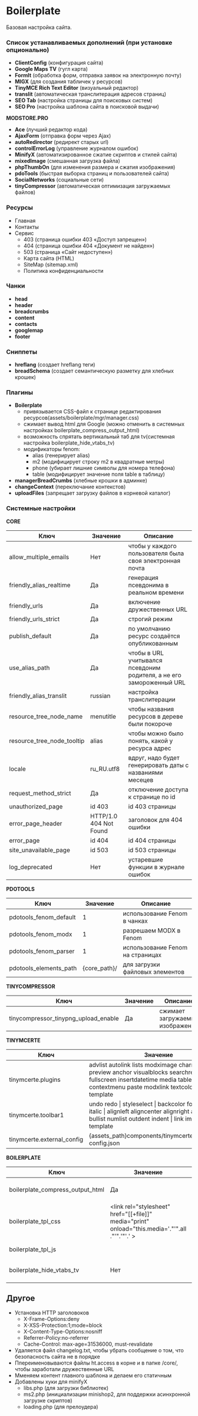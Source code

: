 # Boilerplate
Базовая настройка сайта.

### Список устанавливаемых дополнений (при установке опционально)
 - **ClientConfig** (конфигурация сайта)
 - **Google Maps TV** (гугл карта)
 - **FormIt** (обработка форм, отправка заявок на электронную почту)
 - **MIGX** (для создания табличек у ресурсов)
 - **TinyMCE Rich Text Editor** (визуальный редактор)
 - **translit** (автоматическая транслитерация адресов страниц)
 - **SEO Tab** (настройка страницы для поисковых систем)
 - **SEO Pro** (настройка шаблона сайта в поисковой выдачи)

  **MODSTORE.PRO**
 - **Ace** (лучший редактор кода)
 - **AjaxForm** (отправка форм через Ajax)
 - **autoRedirector** (редирект старых url)
 - **controlErrorLog** (управление журналом ошибок)
 - **MinifyX** (автоматизированное сжатие скриптов и стилей сайта)
 - **mixedImage** (смешанная загрузка файла)
 - **phpThumbOn** (для изменения размера и сжатия изображения)
 - **pdoTools** (быстрая выборка страниц и пользователей сайта)
 - **SocialNetworks** (социальные сети)
 - **tinyCompressor** (автоматическая оптимизация загружаемых файлов)
 

### Ресурсы
 - Главная
 - Контакты
 - Сервис
    - 403 (страница ошибки 403 «Доступ запрещен»)
    - 404 (страница ошибки 404 «Документ не найден»)
    - 503 (страница «Сайт недоступен»)
    - Карта сайта (HTML)
    - SiteMap (sitemap.xml)
    - Политика конфиденциальности

### Чанки
 - **head** 
 - **header**
 - **breadcrumbs**
 - **content**
 - **contacts**
 - **googlemap**
 - **footer**

### Сниппеты
 - **hreflang** (создает hreflang теги)
 - **breadSchema** (создает семантическую разметку для хлебных крошек)

### Плагины
 - **Boilerplate**
    - привязывается CSS-файл к странице редактирования ресурсов(assets/boilerplate/mgr/manager.css)
    - сжимает вывод html для Google (можно отменить в системных настройках boilerplate_compress_output_html)
    - возможность спрятать вертикальный таб для tv(системная настройка boilerplate_hide_vtabs_tv)
    - модификаторы fenom:
        - alias (генерирует alias)
        - m2 (модифицирует строку m2 в квадратные метры)
        - phone (убирает лишние символы для номера телефона)
        - table (модифицирует значение поля table в таблицу)
 - **managerBreadCrumbs** (хлебные крошки в админке)
 - **changeContext** (переключание контекстов)
 - **uploadFiles** (запрещает загрузку файлов в корневой каталог)
 
### Системные настройки
**CORE**
 
 | Ключ | Значение | Описание |
 | -- | -- | -- | 
 | allow_multiple_emails | Нет | чтобы у каждого пользователя была своя электронная почта |
 | friendly_alias_realtime | Да | генерация псевдонима в реальном времени |
 | friendly_urls | Да | включение дружественных URL |
 | friendly_urls_strict | Да | строгий режим |
 | publish_default | Да | по умолчанию ресурс создаётся опубликованным |
 | use_alias_path | Да | чтобы в URL учитывался псевдоним родителя, а не его замороженный URL |
 | friendly_alias_translit | russian | настройка транслитерации |
 | resource_tree_node_name | menutitle | чтобы названия ресурсов в дереве были покороче |
 | resource_tree_node_tooltip | alias | чтобы можно было понять, какой у ресурса адрес |
 | locale | ru_RU.utf8 | вдруг, надо будет генерировать даты с названиями месецев |
 | request_method_strict | Да | отключение доступа к странице по id |
 | unauthorized_page | id 403 | id 403 страницы |
 | error_page_header | HTTP/1.0 404 Not Found | заголовок для 404 ошибки |
 | error_page | id 404 | id 404 страницы |
 | site_unavailable_page | id 503 | id 503 страницы |
 | log_deprecated | Нет | устаревшие функции в журнале ошибок |
 
 
**PDOTOOLS**

 | Ключ | Значение | Описание |
 | -- | -- | -- |
 | pdotools_fenom_default | 1 | использование Fenom в чанках |
 | pdotools_fenom_modx | 1 | разрешаем MODX в Fenom |
 | pdotools_fenom_parser | 1 | использование Fenom на страницах |
 | pdotools_elements_path | {core_path}/ | для загрузки файловых элементов |
 
**TINYCOMPRESSOR**

 | Ключ | Значение | Описание |
 | -- | -- | -- |
 | tinycompressor_tinypng_upload_enable | Да | сжимает загружаемые изображения |
 
**TINYMCERTE**

 | Ключ | Значение | Описание |
 | -- | -- | -- |
 | tinymcerte.plugins | advlist autolink lists modximage charmap print preview anchor visualblocks searchreplace code fullscreen insertdatetime media table contextmenu paste modxlink textcolor colorpicker template | Плагины |
 | tinymcerte.toolbar1 | undo redo \| styleselect \| backcolor forecolor bold italic \| alignleft aligncenter alignright alignjustify \| bullist numlist outdent indent \| link image \| template | Панель инструментов 1 |
 | tinymcerte.external_config | {assets_path}components/tinymcerte/js/external-config.json | Внешний конфиг |
 
**BOILERPLATE**

 | Ключ | Значение | Описание |
 | -- | -- | -- |
 | boilerplate_compress_output_html | Да | сжимает вывод html для Google |
 | boilerplate_tpl_css | <link rel="stylesheet" href="[[+file]]" media="print" onload="this.media='."'".all ."'".'"'.' > | Шаблон загрузки css |  
 | boilerplate_tpl_js | <link rel="preload" href="[[+file]]" as="script"><script src="[[+file]]" defer></script> | Шаблон загрузки js |
 | boilerplate_hide_vtabs_tv | Нет | Прячет вертикальный таб для tv |

## Другое
 - Установка HTTP заголовоков
    - X-Frame-Options:deny
    - X-XSS-Protection:1;mode=block
    - X-Content-Type-Options:nosniff
    - Referrer-Policy:no-referrer
    - Cache-Control: max-age=31536000, must-revalidate
 - Удаляется файл changelog.txt, чтобы убрать сообщение о том, что безопасность сайта не в порядке
 - Ппереименовываются файлы ht.access в корне и в папке /core/, чтобы заработали дружественные URL
 - Мменяем контент главного шаблона и делаем его статичным
 - Добавлены хуки для minifyX
    - libs.php (для загрузки библиотек)
    - ms2.php (инициализации minishop2, для поддержки асинхронной загрузке скриптов)
    - loading.php (для прелоудера)